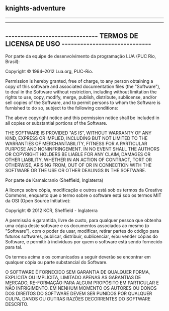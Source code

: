 knights-adventure
-----------------
-----------------
-------------------------------------------------------------------------------------
------------------------------ TERMOS DE LICENSA DE USO -----------------------------
-------------------------------------------------------------------------------------
Por parte da equipe de desenvolvimento da programação LUA (PUC Rio, Brasil):


Copyright © 1994–2012 Lua.org, PUC-Rio.

Permission is hereby granted, free of charge, to any person obtaining a copy of this software and associated documentation files (the "Software"), to deal in the Software without restriction, including without limitation the rights to use, copy, modify, merge, publish, distribute, sublicense, and/or sell copies of the Software, and to permit persons to whom the Software is furnished to do so, subject to the following conditions:

The above copyright notice and this permission notice shall be included in all copies or substantial portions of the Software.

THE SOFTWARE IS PROVIDED "AS IS", WITHOUT WARRANTY OF ANY KIND, EXPRESS OR IMPLIED, INCLUDING BUT NOT LIMITED TO THE WARRANTIES OF MERCHANTABILITY, FITNESS FOR A PARTICULAR PURPOSE AND NONINFRINGEMENT. IN NO EVENT SHALL THE AUTHORS OR COPYRIGHT HOLDERS BE LIABLE FOR ANY CLAIM, DAMAGES OR OTHER LIABILITY, WHETHER IN AN ACTION OF CONTRACT, TORT OR OTHERWISE, ARISING FROM, OUT OF OR IN CONNECTION WITH THE SOFTWARE OR THE USE OR OTHER DEALINGS IN THE SOFTWARE.

Por parte de Kamalcranio (Sheffield, Inglaterra)

A licença sobre cópia, modificação e outros está sob os termos da Creative Commons, enquanto que o termo sobre o software está sob os termos MIT da OSI (Open Source Initiative):

Copyright © 2012 KCR, Sheffield - Inglaterra

A permissão é garantida, livre de custo, para qualquer pessoa que obtenha uma cópia deste software e os documentos associados ao mesmo (o "Software"), com o poder de usar, modificar, retirar partes do código para futuros softwares, publicar, distribuir, sublicenciar, e/ou vender cópias do Software, e permitir à indivíduos por quem o software está sendo fornecido para tal.

Os termos acima e os comunicados a seguir deverão se encontrar em qualquer cópia ou parte substancial do Software.

O SOFTWARE É FORNECIDO SEM GARANTIA DE QUALQUER FORMA, EXPLÍCITA OU IMPLÍCITA, LIMITADO APENAS ÀS GARANTIAS DE MERCADO, RE-FORMAÇÃO PARA ALGUM PROPÓSITO EM PARTICULAR E NÃO INFRIGIMENTO. EM NENHUM MOMENTO OS AUTORES OU DONOS DOS DIREITOS DO SOFTWARE DEVEM SER PUNIDOS POR QUALQUER CULPA, DANOS OU OUTRAS RAZÕES DECORRENTES DO SOFTWARE DESCRITO.
